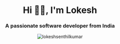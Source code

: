 <h1 align="center">Hi 👋🏻, I'm Lokesh</h1>
<h3 align="center">A passionate software developer from India</h3>

<p align="center"> <img src="https://komarev.com/ghpvc/?username=lokeshsenthilkumar" alt="lokeshsenthilkumar" /> </p>


<!-- <img src="https://github.com/lokeshsenthilkumar/lokeshsenthilkumar/blob/master/linkedin_banner.png" /> -->
<!-- <p align="center">
  <img src="https://github-readme-stats.vercel.app/api?username=lokeshsenthilkumar&count_private=true&show_icons=true" height="170px">
  <img src="https://github-readme-stats.vercel.app/api/top-langs/?username=lokeshsenthilkumar&layout=compact" height="170px">
</p> -->


